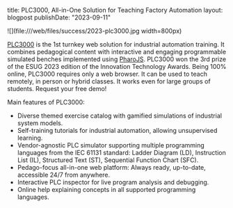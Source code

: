 title: PLC3000, All-in-One Solution for Teaching Factory Automation
layout: blogpost
publishDate: "2023-09-11"

![](file:///web/files/success/2023-plc3000.jpg width=800px)

[PLC3000](https://plc3000.com/) is the 1st turnkey web solution for industrial automation training. It combines pedagogical content with interactive and engaging programmable simulated benches implemented using [PharoJS](https://pharojs.org). PLC3000 won the 3rd prize of the ESUG 2023 edition of the Innovation Technology Awards. Being 100% online, PLC3000 requires only a web browser. It can be used to teach remotely, in person or hybrid classes. It works even for large groups of students. Request your free demo!

Main features of PLC3000:
- Diverse themed exercise catalog with gamified simulations of industrial system models.
- Self-training tutorials for industrial automation, allowing unsupervised learning.
- Vendor-agnostic PLC simulator supporting multiple programming languages from the IEC 61131 standard: Ladder Diagram (LD), Instruction List (IL), Structured Text (ST), Sequential Function Chart (SFC).
- Pedago-focus all-in-one web platform: Always ready, up-to-date, accessible 24/7 from anywhere.
- Interactive PLC inspector for live program analysis and debugging.
- Online help explaining concepts in all supported programming languages.
